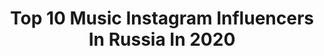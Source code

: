 ---
title: Top 10 Music Instagram Influencers In Russia In 2020
description: >-
  Find top music Instagram influencers in Russia in 2020. Most popular hashtags: #biohazard #nugoth #gothicmakeup #altmakeup.
platform: Instagram
profiles:
  - username: "ramilka_alimka"
    fullname: >-
      ʀᴀᴍɪʟ' ( Legacy Music )
    location: "Russia"
    followers: 1245124
    engagement: 1454
    commentsToLikes: 0.035251
    avatar: "https://scontent-lht6-1.cdninstagram.com/v/t51.2885-19/s320x320/65289788_2296949217017278_1045303376654368768_n.jpg?_nc_ht=scontent-lht6-1.cdninstagram.com&_nc_ohc=18oL_3MR77oAX99ZY-J&oh=f859d4ef467a19acba2a87365ec5b011&oe=5EBC46F3"
    verified: false
    hashtags: "#ramilka"
  - username: "mavl.x"
    fullname: >-
      МЭВЛ ❤️
    location: "Russia"
    followers: 709171
    engagement: 1514
    commentsToLikes: 0.041016
    avatar: "https://scontent-amt2-1.cdninstagram.com/v/t51.2885-19/s320x320/90320848_1331369220385732_3106598485701427200_n.jpg?_nc_ht=scontent-amt2-1.cdninstagram.com&_nc_ohc=q1Tw7sE_yo8AX9220V7&oh=f23e5f49d8fd28fc2aeb37a59fba3ace&oe=5EBA6B72"
    verified: true
    hashtags: ""
  - username: "absolutlia"
    fullname: >-
      Lia Mstislavskaya
    location: "Russia"
    followers: 60712
    engagement: 713
    commentsToLikes: 0.024587
    avatar: "https://scontent-ams4-1.cdninstagram.com/v/t51.2885-19/s320x320/43296752_260251508024954_4445384438049669120_n.jpg?_nc_ht=scontent-ams4-1.cdninstagram.com&_nc_ohc=V5B1LQbVFX4AX87ZcBk&oh=e563cab410c4332ff1d1aed8e05591ff&oe=5EB8D1F7"
    verified: false
    hashtags: "#absolutliachallenge, #idontgiveafconvinceme"
  - username: "samed_mamedrzaev"
    fullname: >-
      Самед Мамедрзаев
    location: "Russia"
    followers: 28330
    engagement: 918
    commentsToLikes: 0.023657
    avatar: "https://scontent-atl3-1.cdninstagram.com/v/t51.2885-19/s320x320/36870727_668094346901010_2083908751810625536_n.jpg?_nc_ht=scontent-atl3-1.cdninstagram.com&_nc_ohc=n-gzs14tBZsAX_Fk8iS&oh=364af12c097cb97f6e785a2bfb66950f&oe=5EBAEA11"
    verified: false
    hashtags: "#babekmamedrzaev, #samedmamedrzaev, #azerbaycan, #2020"
  - username: "29nastasia29"
    fullname: >-
      ✨ANASTASIA KUZNETSOVA✨
    location: "Russia"
    followers: 10378
    engagement: 997
    commentsToLikes: 0.065109
    avatar: "https://scontent-amt2-1.cdninstagram.com/v/t51.2885-19/s320x320/90032456_211931116852884_8385123020586352640_n.jpg?_nc_ht=scontent-amt2-1.cdninstagram.com&_nc_ohc=ADTgx8xRCwYAX-osJ_-&oh=52b4621439b4d87552a1fbe2d149568a&oe=5EB9DF7F"
    verified: false
    hashtags: "#football, #tambov, #friends, #greenday"
  - username: "yella_kg"
    fullname: >-
      Yella 🎙
    location: "Russia"
    followers: 281335
    engagement: 220
    commentsToLikes: 0.031753
    avatar: "https://scontent-lhr8-1.cdninstagram.com/v/t51.2885-19/s320x320/92217575_231067997981964_3456148977521524736_n.jpg?_nc_ht=scontent-lhr8-1.cdninstagram.com&_nc_ohc=glAfctLmIEsAX_z_UQj&oh=0ad6a7e178334f04ca17661b34b96a10&oe=5EB9EF66"
    verified: false
    hashtags: "#jansoundinc, #music, #newmusic, #dreamteam"
  - username: "jagermiss"
    fullname: >-
      jagermiss
    location: "Russia"
    followers: 3385
    engagement: 1811
    commentsToLikes: 0.094953
    avatar: "https://scontent-lhr8-1.cdninstagram.com/v/t51.2885-19/s320x320/53219270_2206090099655259_1895291221442560000_n.jpg?_nc_ht=scontent-lhr8-1.cdninstagram.com&_nc_ohc=Rotdgzl0ufoAX876P3A&oh=890de256098495875104fc0508b63271&oe=5EB939E1"
    verified: false
    hashtags: "#suicidesquad, #inspiredmakeup, #makeupartist, #comics"
  - username: "natali_f_"
    fullname: >-
      Nataliya Fateeva
    location: "Russia"
    followers: 17153
    engagement: 459
    commentsToLikes: 0.056562
    avatar: "https://scontent-lhr8-1.cdninstagram.com/v/t51.2885-19/s320x320/32237897_240303173390365_5193590418440192_n.jpg?_nc_ht=scontent-lhr8-1.cdninstagram.com&_nc_ohc=XXGIY0dykaoAX9mSw6w&oh=67f86f6545ca5eb971e125254c0ff2b7&oe=5EB960A7"
    verified: false
    hashtags: "#halloween, #milanonsiferma, #quarantine"
  - username: "marinaevstifeeva"
    fullname: >-
      МариХа 🌊
    location: "Russia"
    followers: 3850
    engagement: 1096
    commentsToLikes: 0.134084
    avatar: "https://scontent-ams4-1.cdninstagram.com/v/t51.2885-19/s320x320/71172706_414540319459247_1451841848199872512_n.jpg?_nc_ht=scontent-ams4-1.cdninstagram.com&_nc_ohc=dX5LsQ166JAAX-rdVFf&oh=b4ef47f4465bba064fbc0fce4844ff39&oe=5EB88624"
    verified: false
    hashtags: ""
  - username: "4eu3"
    fullname: >-
      
    location: "Russia"
    followers: 23087
    engagement: 846
    commentsToLikes: 0.010536
    avatar: "https://scontent-ams4-1.cdninstagram.com/v/t51.2885-19/s320x320/17267942_998112146988283_1993660231812382720_a.jpg?_nc_ht=scontent-ams4-1.cdninstagram.com&_nc_ohc=ruzT5oPuPlAAX9Iu_7K&oh=b9ffda64acf49def20f0a5a8675ddadf&oe=5EB9CFE8"
    verified: false
    hashtags: "#35mm, #jimbeam225"
---